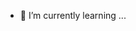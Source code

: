 - 🌱 I’m currently learning ...
<!---
lele-z96/lele-z96 is a ✨ special ✨ repository because its `README.md` (this file) appears on your GitHub profile.
You can click the Preview link to take a look at your changes.
--->
